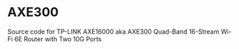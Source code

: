 # AXE300
Source code for TP-LINK AXE16000 aka AXE300 Quad-Band 16-Stream Wi-Fi 6E Router with Two 10G Ports
